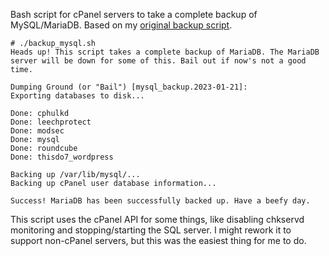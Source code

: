 Bash script for cPanel servers to take a complete backup of MySQL/MariaDB. Based on my [original backup script](https://github.com/tchbnl/random).

```
# ./backup_mysql.sh
Heads up! This script takes a complete backup of MariaDB. The MariaDB server will be down for some of this. Bail out if now's not a good time.

Dumping Ground (or "Bail") [mysql_backup.2023-01-21]:
Exporting databases to disk...

Done: cphulkd
Done: leechprotect
Done: modsec
Done: mysql
Done: roundcube
Done: thisdo7_wordpress

Backing up /var/lib/mysql/...
Backing up cPanel user database information...

Success! MariaDB has been successfully backed up. Have a beefy day.
```

This script uses the cPanel API for some things, like disabling chkservd monitoring and stopping/starting the SQL server. I might rework it to support non-cPanel servers, but this was the easiest thing for me to do.

